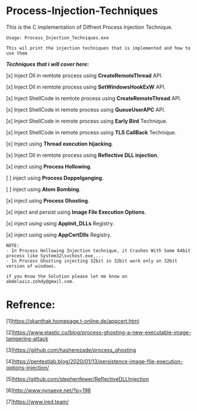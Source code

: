 # Process-Injection-Techniques

This is the C implementation of Diffrent Process Injection Technique.

```
Usage: Process_Injection_Techniques.exe

This wil print the injection techniques that is implemented and how to use them
```



***Techniques that i will cover here:***

[x] Inject Dll in remtote process using **CreateRemoteThread** API.

[x] Inject Dll in remtote process using **SetWindowsHookExW** API.

[x] Inject ShellCode in remtote process using **CreateRemoteThread** API.

[x] Inject ShellCode in remote process using **QueueUserAPC** API.

[x] Inject ShellCode in remote process using **Early Bird** Technique.

[x] Inject ShellCode in remote process using **TLS CallBack** Technique.

[x] Inject using **Thread execution hijacking**.

[x] Inject Dll in remtote process using **Reflective DLL injection**.

[x] inject using **Process Hollowing**.

[ ] inject using **Process Doppelganging**.

[ ] inject using **Atom Bombing**.

[x] inject using **Process Ghosting**.

[x] inject and persist using **Image File Execution Options**.

[x] inject using using **AppInit_DLLs** Registry.

[x] inject using using **AppCertDlls** Registry.


```
NOTE:
- In Process Hollowing Injection technique, it Crashes With Some 64bit process like System32\svchost.exe,... 
- In Process Ghosting injecting 32bit in 32bit work only on 32bit version of windows.

if you Know the Solution please let me know on abdelaziz.zohdy@gmail.com.
```

# Refrence:
[1]https://skanthak.homepage.t-online.de/appcert.html

[2]https://www.elastic.co/blog/process-ghosting-a-new-executable-image-tampering-attack

[3]https://github.com/hasherezade/process_ghosting

[4]https://pentestlab.blog/2020/01/13/persistence-image-file-execution-options-injection/

[5]https://github.com/stephenfewer/ReflectiveDLLInjection

[6]http://www.nynaeve.net/?p=198

[7]https://www.ired.team/
